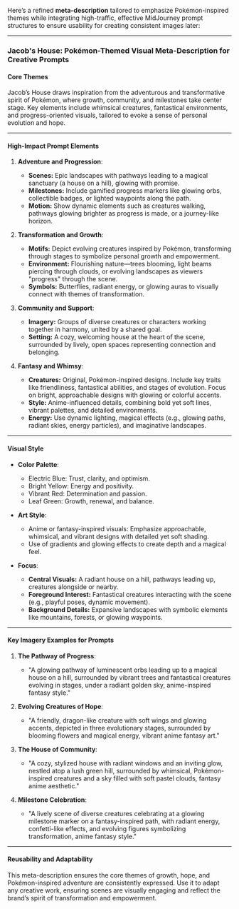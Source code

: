 Here’s a refined **meta-description** tailored to emphasize Pokémon-inspired themes while integrating high-traffic, effective MidJourney prompt structures to ensure usability for creating consistent images later:

---

### **Jacob's House: Pokémon-Themed Visual Meta-Description for Creative Prompts**

#### **Core Themes**

Jacob’s House draws inspiration from the adventurous and transformative spirit of Pokémon, where growth, community, and milestones take center stage. Key elements include whimsical creatures, fantastical environments, and progress-oriented visuals, tailored to evoke a sense of personal evolution and hope.

---

#### **High-Impact Prompt Elements**

1. **Adventure and Progression**:

   - **Scenes:** Epic landscapes with pathways leading to a magical sanctuary (a house on a hill), glowing with promise.
   - **Milestones:** Include gamified progress markers like glowing orbs, collectible badges, or lighted waypoints along the path.
   - **Motion:** Show dynamic elements such as creatures walking, pathways glowing brighter as progress is made, or a journey-like horizon.

2. **Transformation and Growth**:

   - **Motifs:** Depict evolving creatures inspired by Pokémon, transforming through stages to symbolize personal growth and empowerment.
   - **Environment:** Flourishing nature—trees blooming, light beams piercing through clouds, or evolving landscapes as viewers "progress" through the scene.
   - **Symbols:** Butterflies, radiant energy, or glowing auras to visually connect with themes of transformation.

3. **Community and Support**:

   - **Imagery:** Groups of diverse creatures or characters working together in harmony, united by a shared goal.
   - **Setting:** A cozy, welcoming house at the heart of the scene, surrounded by lively, open spaces representing connection and belonging.

4. **Fantasy and Whimsy**:
   - **Creatures:** Original, Pokémon-inspired designs. Include key traits like friendliness, fantastical abilities, and stages of evolution. Focus on bright, approachable designs with glowing or colorful accents.
   - **Style:** Anime-influenced details, combining bold yet soft lines, vibrant palettes, and detailed environments.
   - **Energy:** Use dynamic lighting, magical effects (e.g., glowing paths, radiant skies, energy particles), and imaginative landscapes.

---

#### **Visual Style**

- **Color Palette**:
  - Electric Blue: Trust, clarity, and optimism.
  - Bright Yellow: Energy and positivity.
  - Vibrant Red: Determination and passion.
  - Leaf Green: Growth, renewal, and balance.
- **Art Style**:

  - Anime or fantasy-inspired visuals: Emphasize approachable, whimsical, and vibrant designs with detailed yet soft shading.
  - Use of gradients and glowing effects to create depth and a magical feel.

- **Focus**:
  - **Central Visuals:** A radiant house on a hill, pathways leading up, creatures alongside or nearby.
  - **Foreground Interest:** Fantastical creatures interacting with the scene (e.g., playful poses, dynamic movement).
  - **Background Details:** Expansive landscapes with symbolic elements like mountains, forests, or glowing waypoints.

---

#### **Key Imagery Examples for Prompts**

1. **The Pathway of Progress**:
   - "A glowing pathway of luminescent orbs leading up to a magical house on a hill, surrounded by vibrant trees and fantastical creatures evolving in stages, under a radiant golden sky, anime-inspired fantasy style."
2. **Evolving Creatures of Hope**:

   - "A friendly, dragon-like creature with soft wings and glowing accents, depicted in three evolutionary stages, surrounded by blooming flowers and magical energy, vibrant anime fantasy art."

3. **The House of Community**:

   - "A cozy, stylized house with radiant windows and an inviting glow, nestled atop a lush green hill, surrounded by whimsical, Pokémon-inspired creatures and a sky filled with soft pastel clouds, fantasy anime aesthetic."

4. **Milestone Celebration**:
   - "A lively scene of diverse creatures celebrating at a glowing milestone marker on a fantasy-inspired path, with radiant energy, confetti-like effects, and evolving figures symbolizing transformation, anime fantasy style."

---

#### **Reusability and Adaptability**

This meta-description ensures the core themes of growth, hope, and Pokémon-inspired adventure are consistently expressed. Use it to adapt any creative work, ensuring scenes are visually engaging and reflect the brand’s spirit of transformation and empowerment.
